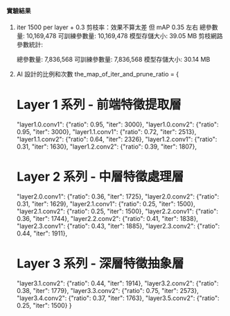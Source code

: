 #### 實驗結果
1. iter 1500 per layer + 0.3 剪枝率：效果不算太差 但 mAP 0.35 左右
    總參數量: 10,169,478
    可訓練參數量: 10,169,478
    模型存儲大小: 39.05 MB
    剪枝網路參數統計:

    總參數量: 7,836,568
    可訓練參數量: 7,836,568
    模型存儲大小: 30.14 MB
2. AI 設計的比例和次數
the_map_of_iter_and_prune_ratio = {
    # Layer 1 系列 - 前端特徵提取層
    "layer1.0.conv1": {"ratio": 0.95, "iter": 3000},
    "layer1.0.conv2": {"ratio": 0.95, "iter": 3000},
    "layer1.1.conv1": {"ratio": 0.72, "iter": 2513},
    "layer1.1.conv2": {"ratio": 0.64, "iter": 2326},
    "layer1.2.conv1": {"ratio": 0.31, "iter": 1630},
    "layer1.2.conv2": {"ratio": 0.39, "iter": 1807},
    
    # Layer 2 系列 - 中層特徵處理層
    "layer2.0.conv1": {"ratio": 0.36, "iter": 1725},
    "layer2.0.conv2": {"ratio": 0.31, "iter": 1629},
    "layer2.1.conv1": {"ratio": 0.25, "iter": 1500},
    "layer2.1.conv2": {"ratio": 0.25, "iter": 1500},
    "layer2.2.conv1": {"ratio": 0.36, "iter": 1744},
    "layer2.2.conv2": {"ratio": 0.41, "iter": 1838},
    "layer2.3.conv1": {"ratio": 0.43, "iter": 1885},
    "layer2.3.conv2": {"ratio": 0.44, "iter": 1911},
    
    # Layer 3 系列 - 深層特徵抽象層
    "layer3.1.conv2": {"ratio": 0.44, "iter": 1914},
    "layer3.2.conv2": {"ratio": 0.38, "iter": 1779},
    "layer3.3.conv2": {"ratio": 0.75, "iter": 2573},
    "layer3.4.conv2": {"ratio": 0.37, "iter": 1763},
    "layer3.5.conv2": {"ratio": 0.25, "iter": 1500}
}
